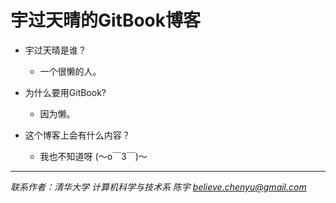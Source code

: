 # 宇过天晴的GitBook博客

* 宇过天晴是谁？
    
    - 一个很懒的人。

* 为什么要用GitBook?
    
    - 因为懒。

* 这个博客上会有什么内容？

    - 我也不知道呀 (～o￣3￣)～

-------

*联系作者：清华大学 计算机科学与技术系 陈宇 <believe.chenyu@gmail.com>*